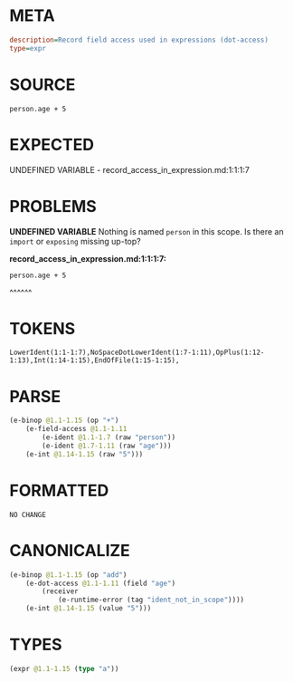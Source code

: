 # META
~~~ini
description=Record field access used in expressions (dot-access)
type=expr
~~~
# SOURCE
~~~roc
person.age + 5
~~~
# EXPECTED
UNDEFINED VARIABLE - record_access_in_expression.md:1:1:1:7
# PROBLEMS
**UNDEFINED VARIABLE**
Nothing is named `person` in this scope.
Is there an `import` or `exposing` missing up-top?

**record_access_in_expression.md:1:1:1:7:**
```roc
person.age + 5
```
^^^^^^


# TOKENS
~~~zig
LowerIdent(1:1-1:7),NoSpaceDotLowerIdent(1:7-1:11),OpPlus(1:12-1:13),Int(1:14-1:15),EndOfFile(1:15-1:15),
~~~
# PARSE
~~~clojure
(e-binop @1.1-1.15 (op "+")
	(e-field-access @1.1-1.11
		(e-ident @1.1-1.7 (raw "person"))
		(e-ident @1.7-1.11 (raw "age")))
	(e-int @1.14-1.15 (raw "5")))
~~~
# FORMATTED
~~~roc
NO CHANGE
~~~
# CANONICALIZE
~~~clojure
(e-binop @1.1-1.15 (op "add")
	(e-dot-access @1.1-1.11 (field "age")
		(receiver
			(e-runtime-error (tag "ident_not_in_scope"))))
	(e-int @1.14-1.15 (value "5")))
~~~
# TYPES
~~~clojure
(expr @1.1-1.15 (type "a"))
~~~
